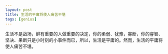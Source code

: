 ```yaml
---
layout: post
title: 生活的平庸将使人痛苦不堪
tags: [genius]
---
```


生活不是战场，鲜有重要的人做重要的决定，你的柔弱、犹豫，寡断，你的睿智、坚决、果断只是小时刻的小事件而已，所以，生活是平庸的。然而，生活的平庸将使人痛苦不堪。

